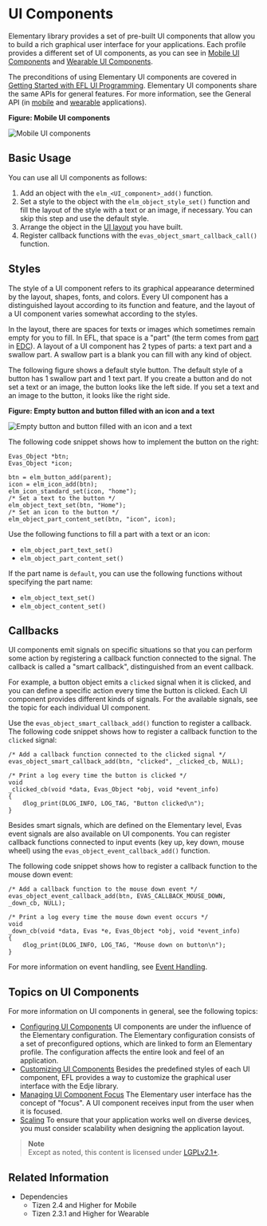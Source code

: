 # UI Components

Elementary library provides a set of pre-built UI components that allow you to build a rich graphical user interface for your applications. Each profile provides a different set of UI components, as you can see in [Mobile UI Components](mobile/ui-components.md) and [Wearable UI Components](wearable/ui-components.md).

The preconditions of using Elementary UI components are covered in [Getting Started with EFL UI Programming](./getting-started.md). Elementary UI components share the same APIs for general features. For more information, see the General API (in [mobile](../../../api/mobile/latest/group__Elm__General.html) and [wearable](../../../api/wearable/latest/group__Elm__General.html) applications).

**Figure: Mobile UI components**

![Mobile UI components](./media/UIComponents.png)

## Basic Usage

You can use all UI components as follows:

1. Add an object with the `elm_<UI_component>_add()` function.
2. Set a style to the object with the `elm_object_style_set()` function and fill the layout of the style with a text or an image, if necessary.    You can skip this step and use the default style.
3. Arrange the object in the [UI layout](./ui-layouts.md) you have built.
4. Register callback functions with the `evas_object_smart_callback_call()` function.

## Styles

The style of a UI component refers to its graphical appearance determined by the layout, shapes, fonts, and colors. Every UI component has a distinguished layout according to its function and feature, and the layout of a UI component varies somewhat according to the styles.

In the layout, there are spaces for texts or images which sometimes remain empty for you to fill. In EFL, that space is a "part" (the term comes from [part](./learn-edc-part.md) in [EDC](./learn-edc-intro.md)). A layout of a UI component has 2 types of parts: a text part and a swallow part. A swallow part is a blank you can fill with any kind of object.

The following figure shows a default style button. The default style of a button has 1 swallow part and 1 text part. If you create a button and do not set a text or an image, the button looks like the left side. If you set a text and an image to the button, it looks like the right side.

**Figure: Empty button and button filled with an icon and a text**

![Empty button and button filled with an icon and a text](./media/UIComponent_buttons.png)

The following code snippet shows how to implement the button on the right:

```
Evas_Object *btn;
Evas_Object *icon;

btn = elm_button_add(parent);
icon = elm_icon_add(btn);
elm_icon_standard_set(icon, "home");
/* Set a text to the button */
elm_object_text_set(btn, "Home");
/* Set an icon to the button */
elm_object_part_content_set(btn, "icon", icon);
```

Use the following functions to fill a part with a text or an icon:

- `elm_object_part_text_set()`
- `elm_object_part_content_set()`

If the part name is `default`, you can use the following functions without specifying the part name:

- `elm_object_text_set()`
- `elm_object_content_set()`

## Callbacks

UI components emit signals on specific situations so that you can perform some action by registering a callback function connected to the signal. The callback is called a "smart callback", distinguished from an event callback.

For example, a button object emits a `clicked` signal when it is clicked, and you can define a specific action every time the button is clicked. Each UI component provides different kinds of signals. For the available signals, see the topic for each individual UI component.

Use the `evas_object_smart_callback_add()` function to register a callback. The following code snippet shows how to register a callback function to the `clicked` signal:

```
/* Add a callback function connected to the clicked signal */
evas_object_smart_callback_add(btn, "clicked", _clicked_cb, NULL);

/* Print a log every time the button is clicked */
void
_clicked_cb(void *data, Evas_Object *obj, void *event_info)
{
    dlog_print(DLOG_INFO, LOG_TAG, "Button clicked\n");
}
```

Besides smart signals, which are defined on the Elementary level, Evas event signals are also available on UI components. You can register callback functions connected to input events (key up, key down, mouse wheel) using the `evas_object_event_callback_add()` function.

The following code snippet shows how to register a callback function to the mouse down event:

```
/* Add a callback function to the mouse down event */
evas_object_event_callback_add(btn, EVAS_CALLBACK_MOUSE_DOWN, _down_cb, NULL);

/* Print a log every time the mouse down event occurs */
void
_down_cb(void *data, Evas *e, Evas_Object *obj, void *event_info)
{
    dlog_print(DLOG_INFO, LOG_TAG, "Mouse down on button\n");
}
```

For more information on event handling, see [Event Handling](./event-handling.md).

## Topics on UI Components

For more information on UI components in general, see the following topics:

- [Configuring UI Components](./configuring.md)   UI components are under the influence of the Elementary configuration. The Elementary configuration consists of a set of preconfigured options, which are linked to form an Elementary profile. The configuration affects the entire look and feel of an application.   
- [Customizing UI Components](./component-custom.md)   Besides the predefined styles of each UI component, EFL provides a way to customize the graphical user interface with the Edje library.   
- [Managing UI Component Focus](./component-focus.md)   The Elementary user interface has the concept of "focus". A UI component receives input from the user when it is focused.   
- [Scaling](./ui-scalability.md)   To ensure that your application works well on diverse devices, you must consider scalability when designing the application layout.   

> **Note**  
> Except as noted, this content is licensed under [LGPLv2.1+](http://opensource.org/licenses/LGPL-2.1).

## Related Information
- Dependencies
  - Tizen 2.4 and Higher for Mobile
  - Tizen 2.3.1 and Higher for Wearable
